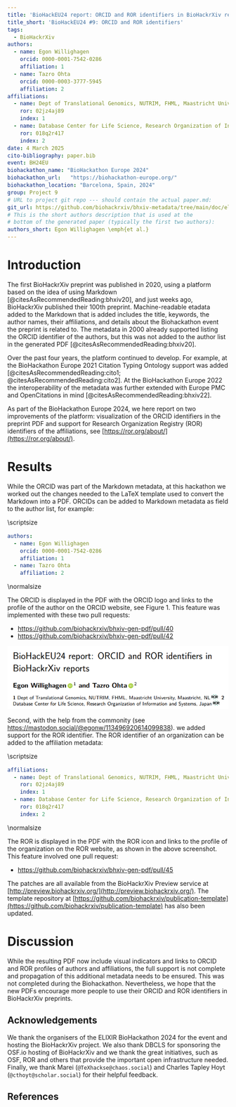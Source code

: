 ```yaml
---
title: 'BioHackEU24 report: ORCID and ROR identifiers in BioHackrXiv reports'
title_short: 'BioHackEU24 #9: ORCID and ROR identifiers'
tags:
  - BioHackrXiv
authors:
  - name: Egon Willighagen
    orcid: 0000-0001-7542-0286
    affiliation: 1
  - name: Tazro Ohta
    orcid: 0000-0003-3777-5945
    affiliation: 2
affiliations:
  - name: Dept of Translational Genomics, NUTRIM, FHML, Maastricht University, Maastricht, NL
    ror: 02jz4aj89
    index: 1
  - name: Database Center for Life Science, Research Organization of Information and Systems, Japan
    ror: 018q2r417
    index: 2
date: 4 March 2025
cito-bibliography: paper.bib
event: BH24EU
biohackathon_name: "BioHackathon Europe 2024"
biohackathon_url:   "https://biohackathon-europe.org/"
biohackathon_location: "Barcelona, Spain, 2024"
group: Project 9
# URL to project git repo --- should contain the actual paper.md:
git_url: https://github.com/biohackrxiv/bhxiv-metadata/tree/main/doc/elixir_biohackathon2024
# This is the short authors description that is used at the
# bottom of the generated paper (typically the first two authors):
authors_short: Egon Willighagen \emph{et al.}
---
```



# Introduction

The first BioHackrXiv preprint was published in 2020, using a platform based on the idea
of using Markdown [@citesAsRecommendedReading:bhxiv20], and just weeks ago, BioHackrXiv
published their 100th preprint. Machine-readable etadata added to the Markdown that is
added includes the title, keywords, the author names, their affiliations, and
details about the Biohackathon event the preprint is related to. 
The metadata in 2000 already supported listing the ORCID identifier of the authors,
but this was not added to the author list in the generated PDF [@citesAsRecommendedReading:bhxiv20].

Over the past four years, the platform continued to develop. For example,
at the BioHackathon Europe 2021 Citation Typing Ontology support was added
[@citesAsRecommendedReading:cito1; @citesAsRecommendedReading:cito2]. At the
BioHackathon Europe 2022 the interoperability of the metadata was further
extended with Europe PMC and OpenCitations in mind [@citesAsRecommendedReading:bhxiv22].

As part of the BioHackathon Europe 2024, we here report on two improvements of the
platform: visualization of the ORCID identifiers in the preprint PDF and support
for Research Organization Registry (ROR) identifiers of the affiliations, see
[https://ror.org/about/](https://ror.org/about/).

# Results

While the ORCID was part of the Markdown metadata, at this hackathon we worked
out the changes needed to the LaTeX template used to convert the Markdown into
a PDF. ORCIDs can be added to Markdown metadata as field to the author list,
for example:

\scriptsize

```yaml
authors:
  - name: Egon Willighagen
    orcid: 0000-0001-7542-0286
    affiliation: 1
  - name: Tazro Ohta
    affiliation: 2
```

\normalsize

The ORCID is displayed in the PDF with the ORCID logo and links to the profile
of the author on the ORCID website, see Figure 1. This feature was implemented
with these two pull requests:

* https://github.com/biohackrxiv/bhxiv-gen-pdf/pull/40
* https://github.com/biohackrxiv/bhxiv-gen-pdf/pull/42

![Screenshot of the PDF output by the BioHackrXib Preview service.](./orcid_and_ror.png)

Second, with the help from the commonity (see https://mastodon.social/@egonw/113496920614099838).
we added support for the ROR identifier. The ROR identifier of an organization
can be added to the affiliation metadata:

\scriptsize

```yaml
affiliations:
  - name: Dept of Translational Genomics, NUTRIM, FHML, Maastricht University, Maastricht, NL
    ror: 02jz4aj89
    index: 1
  - name: Database Center for Life Science, Research Organization of Information and Systems, Japan
    ror: 018q2r417
    index: 2
```

\normalsize

The ROR is displayed in the PDF with the ROR icon and links to the profile
of the organization on the ROR website, as shown in the above screenshot.
This feature involved one pull request:

* https://github.com/biohackrxiv/bhxiv-gen-pdf/pull/45

The patches are all available from the BioHackrXiv Preview service at
[http://preview.biohackrxiv.org/](http://preview.biohackrxiv.org/). The template
repository at [https://github.com/biohackrxiv/publication-template](https://github.com/biohackrxiv/publication-template)
has also been updated.

# Discussion

While the resulting PDF now include visual indicators and links to ORCID and
ROR profiles of authors and affiliations, the full support is not complete and
propagation of this additional metadata needs to be ensured. This was not
completed during the Biohackathon. Nevertheless, we hope that the new PDFs
encourage more people to use their ORCID and ROR identifiers in BioHackrXiv
preprints.

## Acknowledgements

We thank the organisers of the ELIXIR BioHackathon 2024 for the event and hosting the BioHackrXiv project.
We also thank DBCLS for sponsoring the OSF.io hosting of BioHackrXiv and we thank
the great initiatives, such as OSF, ROR and others that provide the important
open infrastructure needed. Finally, we thank Marei (`@TeXhackse@chaos.social`) and
Charles Tapley Hoyt (`@cthoyt@scholar.social`) for their helpful feedback.

## References
